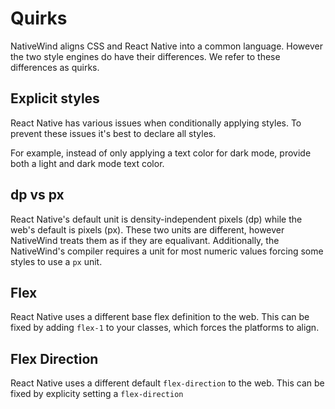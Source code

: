 # Quirks

NativeWind aligns CSS and React Native into a common language. However the two style engines do have their differences. We refer to these differences as quirks.

## Explicit styles

React Native has various issues when conditionally applying styles. To prevent these issues it's best to declare all styles.

For example, instead of only applying a text color for dark mode, provide both a light and dark mode text color.

## dp vs px

React Native's default unit is density-independent pixels (dp) while the web's default is pixels (px). These two units are different, however NativeWind treats them as if they are equalivant. Additionally, the NativeWind's compiler requires a unit for most numeric values forcing some styles to use a `px` unit.

## Flex

React Native uses a different base flex definition to the web. This can be fixed by adding `flex-1` to your classes, which forces the platforms to align.

## Flex Direction

React Native uses a different default `flex-direction` to the web. This can be fixed by explicity setting a `flex-direction`
